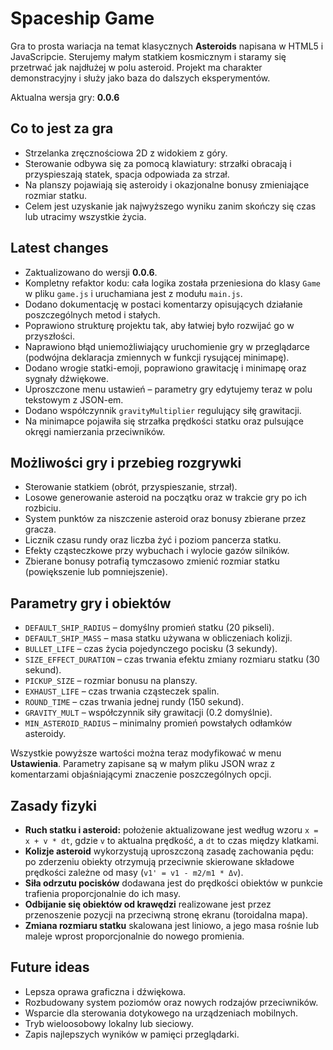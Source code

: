 # Spaceship Game

Gra to prosta wariacja na temat klasycznych **Asteroids** napisana w HTML5 i JavaScripcie. Sterujemy małym statkiem kosmicznym i staramy się przetrwać jak najdłużej w polu asteroid. Projekt ma charakter demonstracyjny i służy jako baza do dalszych eksperymentów.

Aktualna wersja gry: **0.0.6**

## Co to jest za gra
- Strzelanka zręcznościowa 2D z widokiem z góry.
- Sterowanie odbywa się za pomocą klawiatury: strzałki obracają i przyspieszają statek, spacja odpowiada za strzał.
- Na planszy pojawiają się asteroidy i okazjonalne bonusy zmieniające rozmiar statku.
- Celem jest uzyskanie jak najwyższego wyniku zanim skończy się czas lub utracimy wszystkie życia.

## Latest changes
- Zaktualizowano do wersji **0.0.6**.
- Kompletny refaktor kodu: cała logika została przeniesiona do klasy `Game` w pliku `game.js` i uruchamiana jest z modułu `main.js`.
- Dodano dokumentację w postaci komentarzy opisujących działanie poszczególnych metod i stałych.
- Poprawiono strukturę projektu tak, aby łatwiej było rozwijać go w przyszłości.
- Naprawiono błąd uniemożliwiający uruchomienie gry w przeglądarce (podwójna
  deklaracja zmiennych w funkcji rysującej minimapę).
- Dodano wrogie statki-emoji, poprawiono grawitację i minimapę oraz sygnały dźwiękowe.
- Uproszczone menu ustawień – parametry gry edytujemy teraz w polu tekstowym z JSON-em.
- Dodano współczynnik `gravityMultiplier` regulujący siłę grawitacji.
- Na minimapce pojawiła się strzałka prędkości statku oraz pulsujące okręgi namierzania przeciwników.

## Możliwości gry i przebieg rozgrywki
- Sterowanie statkiem (obrót, przyspieszanie, strzał).
- Losowe generowanie asteroid na początku oraz w trakcie gry po ich rozbiciu.
- System punktów za niszczenie asteroid oraz bonusy zbierane przez gracza.
- Licznik czasu rundy oraz liczba żyć i poziom pancerza statku.
- Efekty cząsteczkowe przy wybuchach i wylocie gazów silników.
- Zbierane bonusy potrafią tymczasowo zmienić rozmiar statku (powiększenie lub pomniejszenie).

## Parametry gry i obiektów
- `DEFAULT_SHIP_RADIUS` – domyślny promień statku (20 pikseli).
- `DEFAULT_SHIP_MASS` – masa statku używana w obliczeniach kolizji.
- `BULLET_LIFE` – czas życia pojedynczego pocisku (3 sekundy).
- `SIZE_EFFECT_DURATION` – czas trwania efektu zmiany rozmiaru statku (30 sekund).
- `PICKUP_SIZE` – rozmiar bonusu na planszy.
- `EXHAUST_LIFE` – czas trwania cząsteczek spalin.
 - `ROUND_TIME` – czas trwania jednej rundy (150 sekund).
- `GRAVITY_MULT` – współczynnik siły grawitacji (0.2 domyślnie).
- `MIN_ASTEROID_RADIUS` – minimalny promień powstałych odłamków asteroidy.

Wszystkie powyższe wartości można teraz modyfikować w menu **Ustawienia**. Parametry zapisane są w małym pliku JSON wraz z komentarzami objaśniającymi znaczenie poszczególnych opcji.

## Zasady fizyki
- **Ruch statku i asteroid:** położenie aktualizowane jest według wzoru `x = x + v * dt`, gdzie `v` to aktualna prędkość, a `dt` to czas między klatkami.
- **Kolizje asteroid** wykorzystują uproszczoną zasadę zachowania pędu: po zderzeniu obiekty otrzymują przeciwnie skierowane składowe prędkości zależne od masy (`v1' = v1 - m2/m1 * Δv`).
- **Siła odrzutu pocisków** dodawana jest do prędkości obiektów w punkcie trafienia proporcjonalnie do ich masy.
- **Odbijanie się obiektów od krawędzi** realizowane jest przez przenoszenie pozycji na przeciwną stronę ekranu (toroidalna mapa).
- **Zmiana rozmiaru statku** skalowana jest liniowo, a jego masa rośnie lub maleje wprost proporcjonalnie do nowego promienia.

## Future ideas
- Lepsza oprawa graficzna i dźwiękowa.
- Rozbudowany system poziomów oraz nowych rodzajów przeciwników.
- Wsparcie dla sterowania dotykowego na urządzeniach mobilnych.
- Tryb wieloosobowy lokalny lub sieciowy.
- Zapis najlepszych wyników w pamięci przeglądarki.
